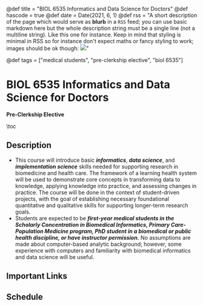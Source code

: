 @def title = "BIOL 6535 Informatics and Data Science for Doctors"
@def hascode = true
@def date = Date(2021, 6, 1)
@def rss = "A short description of the page which would serve as **blurb** in a `RSS` feed; you can use basic markdown here but the whole description string must be a single line (not a multiline string). Like this one for instance. Keep in mind that styling is minimal in RSS so for instance don't expect maths or fancy styling to work; images should be ok though: ![](https://upload.wikimedia.org/wikipedia/en/3/32/Rick_and_Morty_opening_credits.jpeg)"

@def tags = ["medical students", "pre-clerkship elective", "biol 6535"]

# BIOL 6535 Informatics and Data Science for Doctors
**Pre-Clerkship Elective** 

\toc

## Description

* This course will introduce basic **_informatics_**, **_data science_**, and **_implementation science_** skills needed for supporting research in biomedicine and health care. The framework of a learning health system will be used to demonstrate core concepts in transforming data to knowledge, applying knowledge into practice, and assessing changes in practice. The course will be done in the context of student-driven projects, with the goal of establishing necessary foundational quantitative and qualitative skills for supporting longer-term research goals. 
* Students are expected to be **_first-year medical students in the Scholarly Concentration in Biomedical Informatics, Primary Care-Population Medicine program, PhD student in a biomedical or public health discipline, or have instructor permission._** No assumptions are made about computer-based analytic background; however, some experience with computers and familiarity with biomedical informatics and data science will be useful. 

## Important Links


## Schedule

<!-- | Date     | Time         | Type                    | Topic                                                                                                                                  |
|:----------|:--------------|:-------------------------|:----------------------------------------------------------------------------------------------------------------------------------------|
| June 1-3 | online       | Practice                | Prerequisites                                                                                                                          |
| June 4   | 9:30-10:30*  | Practice Theory         | Lab: Getting Started Lecture: Intro to Biomedical Informatics, Data Science & Implementation Science                                   |
|          | 10:30-12:00* | Project                 | Event: Summer Kickoff                                                                                                                  |
| June 11  | 9:30-11:30   | Practice Theory         | Lab: Data Types and UML Lecture: Standards & Interoperability                                                                          |
|          | 12:00-1:00   | Theory                  | Journal Club: Informatics Subdisciplines                                                                                               |
| June 18  | 9:30-11:30   | Practice Theory Project | Lab: Data Structures Lecture: Machine Learning Review: Literature and Data (Part I)                                                    |
|          | 12:00-1:00   | Theory                  | Journal Club: Standards & Interoperability                                                                                             |
| June 25  | 9:30-11:30   | Practice Theory Project | Lab: Regular Expressions Lecture: Natural Language Processing (NLP) & Information Retrieval (IR) Review: Literature and Data (Part II) |
|          | 12:00-1:00   | Theory                  | Journal Club: Machine Learning                                                                                                         |
| July 2   | 9:30-11:30   | Practice Theory Project | Lab: Databases Lecture: Clinical Decision Support (CDS) Review: Literature and Data (Part III)                                         |
|          | 12:00-1:00   | Theory                  | Journal Club: NLP & IR                                                                                                                 |
| July 9   | 9:30-11:30   | Practice Theory Project | Lab: Web Services Lecture: Software Engineering (SE) & Human Factors Engineering (HFE) Review: Code Review (Part I)                    |
|          | 12:00-1:00   | Theory                  | Journal Club: CDS                                                                                                                      |
| July 16  | 9:30-11:30   | Theory Project          | Lecture/Lab: Implementation Science Frameworks Review: Code Review (Part II)                                                           |
|          | 12:00-1:00   | Theory                  | Journal Club: SE & HFE                                                                                                                 |
| July 23  | 9:30-11:30   | Theory Project          | Lecture/Lab: Qualitative and Evaluation Methods Review: Code Review (Part III)                                                         |
|          | 12:00-1:00   | Project                 | Journal Club: Implementation Science Event: Summer Poster Session (Part I)                                                             |
| July 30  | 9:30-11:30** | Project                 | Lecture: Learning Health System                                                                                                        |
|          | 12:00-1:00** | Project                 | Event: Summer Poster Session (PartII)                                                                                                 |




## Data and Computing Prerequisites

There are **4** prerequisites to complete (posted as separate assignments in Google Classroom):

1. Request Oscar Account (by Tuesday, June 1 at 11:59pm)
2. Gain familiarity with Unix and MIMIC-III	(by Friday, June 4 at 9:30am)
3. Complete BCBI Onboarding Form (by Friday, June 4 at 11:59pm)
4. Fill in Project Planning Document (by Friday, June 4 at 11:59pm)

#### Part 1: Computing Skills

Note: Access to the Oscar high performance computing environment is needed to complete this part. If your account has not yet been created, do your best to follow along with the slides and exercises. We will cover these skills during the first class on Friday, June 4.

**_Setup Your Computing Environment_**

* ~~~<a href="https://docs.ccv.brown.edu/bootcamp2021/schuedule/monday-3-may" target="_blank">CCV - Getting Started on Oscar</a>~~~ 
* ~~~<a href="https://docs.google.com/presentation/d/1kVKrHH76W3uBWBRPO_YBZ-Zz_Y0vzquVlmw7B9pvArs/edit?usp=sharing" target="_blank">BIDSS - Computing Environment Setup: Oscar @ Brown</a>~~~ 


**_Learn Some Unix Commands_**

* ~~~<a href="https://docs.ccv.brown.edu/bootcamp2021/schuedule/monday-3-may" target="_blank">CCV - Working on the Command Line</a>~~~
* ~~~<a href="https://docs.google.com/presentation/d/1I36OZpPZF7jsOQRA4q0DFaJ6YpA5CLi1vGEKZXXl_JQ/edit?usp=sharing" target="_blank">BIDSS - Getting Started with Unix</a>~~~
    * ~~~<a href="https://docs.bcbi.brown.edu/bidss/programming/unix/intro/" target="_blank">Introduction to Unix</a>~~~
    * ~~~<a href="https://docs.bcbi.brown.edu/bidss/programming/unix/census/" target="_blank">Analyzing the Adult (Census Income Data Set)</a>~~~

#### Part 2: MIMIC-III Data

**Read the following to get more familiar with the Medical Information Mart for Intensive Care III (MIMIC-III) data that will be used throughout the course:**

* Johnson AE, Pollard TJ, Shen L, Lehman LW, Feng M, Ghassemi M, Moody B, Szolovits P, Celi LA, Mark RG. ~~~<a href="https://pubmed.ncbi.nlm.nih.gov/27219127/" target="_blank"> MIMIC-III, a freely accessible critical care database. </a>~~~ Sci Data. 2016 May 24;3:160035. doi: 10.1038/sdata.2016.35. PMID: 27219127; PMCID: PMC4878278.
* Johnson A, Pollard T, Mark R. (2019). ~~~<a href="https://physionet.org/content/mimiciii-demo/1.4/" target="_blank"> MIMIC-III Clinical Database Demo </a>~~~ (version 1.4). PhysioNet. https://doi.org/10.13026/C2HM2Q.

**Other MIMIC resources (optional):**

* ~~~<a href="https://mimic.mit.edu/" target="_blank"> MIMIC Web Site </a>~~~ 
* Johnson AE, Stone DJ, Celi LA, Pollard TJ. ~~~<a href="https://pubmed.ncbi.nlm.nih.gov/29036464/" target="_blank"> The MIMIC Code Repository: enabling reproducibility in critical care research. </a>~~~  J Am Med Inform Assoc. 2018 Jan 1;25(1):32-39. doi: 10.1093/jamia/ocx084. PMID: 29036464; PMCID: PMC6381763.
* ~~~<a href="https://www.ncbi.nlm.nih.gov/books/NBK543630/" target="_blank"> Secondary Analysis of Electronic Health Records </a>~~~  [Internet]. Cham (CH): Springer; 2016. Available from: https://www.ncbi.nlm.nih.gov/books/NBK543630/ doi: 10.1007/978-3-319-43742-2



**_For any questions or issues, use the course ~~~<a href="https://slack.com" target="_blank"> Slack</a>~~~ channel (~~~ <span class="red-text"> #edu_biol6535_su21 </span> ~~~)._**
 -->
